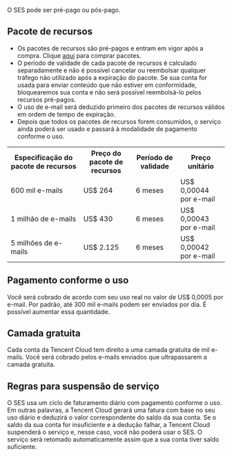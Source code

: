 O SES pode ser pré-pago ou pós-pago.

## Pacote de recursos
- Os pacotes de recursos são pré-pagos e entram em vigor após a compra. Clique [aqui](http://buy.cloud.tencent.com/ses) para comprar pacotes.
- O período de validade de cada pacote de recursos é calculado separadamente e não é possível cancelar ou reembolsar qualquer tráfego não utilizado após a expiração do pacote. Se sua conta for usada para enviar conteúdo que não estiver em conformidade, bloquearemos sua conta e não será possível reembolsá-lo pelos recursos pré-pagos.
- O uso de e-mail será deduzido primeiro dos pacotes de recursos válidos em ordem de tempo de expiração.
- Depois que todos os pacotes de recursos forem consumidos, o serviço ainda poderá ser usado e passará à modalidade de pagamento conforme o uso.
<escape>
<table>
<tr>
<th>Especificação do pacote de recursos</th>
<th>Preço do pacote de recursos</th>
<th>Período de validade</th>
<th>Preço unitário</th>
</tr>
<tr>
<td>600 mil e-mails</td>
<td>US$ 264</td>
<td>6 meses</td>
<td>US$ 0,00044 por e-mail</td>
</tr>
<tr>
<td>1 milhão de e-mails</td>
<td>US$ 430</td>
<td>6 meses</td>
<td>US$ 0,00043 por e-mail</td>
</tr>
<tr>
<td>5 milhões de e-mails</td>
<td>US$ 2.125</td>
<td>6 meses</td>
<td>US$ 0,00042 por e-mail</td>
</tr>
</table>

</escape>

## Pagamento conforme o uso
Você será cobrado de acordo com seu uso real no valor de US$ 0,0005 por e-mail. Por padrão, até 300 mil e-mails podem ser enviados por dia. É possível aumentar essa quantidade.
## Camada gratuita
Cada conta da Tencent Cloud tem direito a uma camada gratuita de mil e-mails. Você será cobrado pelos e-mails enviados que ultrapassarem a camada gratuita.
## Regras para suspensão de serviço
O SES usa um ciclo de faturamento diário com pagamento conforme o uso. Em outras palavras, a Tencent Cloud gerará uma fatura com base no seu uso diário e deduzirá o valor correspondente do saldo da sua conta. Se o saldo da sua conta for insuficiente e a dedução falhar, a Tencent Cloud suspenderá o serviço e, nesse caso, você não poderá usar o SES. O serviço será retomado automaticamente assim que a sua conta tiver saldo suficiente.


